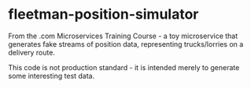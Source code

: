 # fleetman-position-simulator
From the .com Microservices Training Course - a toy microservice that generates fake streams of position data, representing trucks/lorries on a delivery route.

This code is not production standard - it is intended merely to generate some interesting test data.



